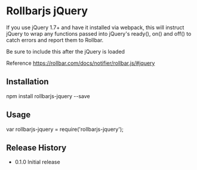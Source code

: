 Rollbarjs jQuery
=========

If you use jQuery 1.7+ and have it installed via webpack, this will instruct jQuery to wrap any functions passed into jQuery's ready(), on() and off() to catch errors and report them to Rollbar. 

Be sure to include this after the jQuery is loaded

Reference https://rollbar.com/docs/notifier/rollbar.js/#jquery

## Installation

  npm install rollbarjs-jquery --save

## Usage

  var rollbarjs-jquery = require('rollbarjs-jquery');

## Release History

* 0.1.0 Initial release